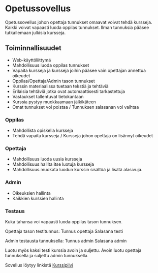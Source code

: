 # Opetussovellus

Opetussovellus johon opettaja tunnukset omaavat voivat tehdä kursseja. Kaikki voivat vapaasti luoda oppilas tunnukset. Ilman tunnuksia pääsee tutkailemaan julkisia kursseja.

## Toiminnallisuudet

* Web-käyttöliittymä
* Mahdollisuus luoda oppilas tunnukset
* Vapaita kursseja ja kursseja joihin pääsee vain opettajan annettua oikeudet
* Oppilas/Opettaja/Admin tason tunnukset
* Kurssin materiaalissa tuetaan tekstiä ja tehtäviä
* Erilaisia tehtäviä jotka ovat automaattisesti tarkastettuja
* Vastaukset tallentuvat tietokantaan
* Kurssia pystyy muokkaamaan jälkikäteen
* Omat tunnukset voi poistaa / Tunnuksen salasanan voi vaihtaa

### Oppilas

* Mahdollista opiskella kursseja
* Tehdä vapaita kursseja / Kursseja johon opettaja on lisännyt oikeudet

### Opettaja

* Mahdollisuus luoda uusia kursseja
* Mahdollisuus hallita itse luotuja kursseja
* Mahdollisuus muokata luodun kurssin sisältöä ja lisätä alasivuja.

### Admin
* Oikeuksien hallinta
* Kaikkien kurssien hallinta

### Testaus

Kuka tahansa voi vapaasti luoda oppilas tason tunnuksen.

Opettaja tason testitunnus:
Tunnus opettaja
Salasana testi 

Admin testausta tunnuksella:
Tunnus admin
Salasana admin

Luotu myös kaksi testi kurssia avoin ja suljettu.
Avoin luotu opettaja tunnuksella ja suljettu admin tunnuksella.

Sovellus löytyy linkistä [Kurssipilvi](https://kurssipilvi.herokuapp.com/)

